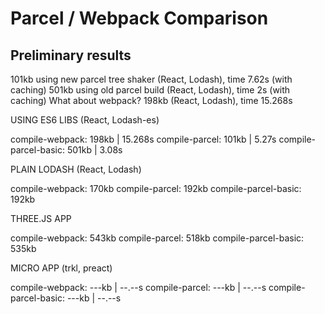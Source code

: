 # Parcel / Webpack Comparison

## Preliminary results

101kb using new parcel tree shaker (React, Lodash), time 7.62s (with caching)
501kb using old parcel build (React, Lodash), time 2s (with caching)
What about webpack? 198kb (React, Lodash), time 15.268s

USING ES6 LIBS (React, Lodash-es)

compile-webpack:        198kb  | 15.268s
compile-parcel:         101kb  | 5.27s
compile-parcel-basic:   501kb  | 3.08s

PLAIN LODASH (React, Lodash)

compile-webpack:        170kb
compile-parcel:         192kb
compile-parcel-basic:   192kb

THREE.JS APP

compile-webpack:        543kb
compile-parcel:         518kb
compile-parcel-basic:   535kb

MICRO APP (trkl, preact)

compile-webpack:        ---kb  | --.--s
compile-parcel:         ---kb  | --.--s
compile-parcel-basic:   ---kb  | --.--s